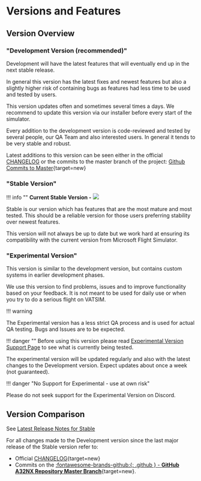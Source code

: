 # Versions and Features

## Version Overview

### "Development Version (recommended)"

Development will have the latest features that will eventually end up in the next stable release.

In general this version has the latest fixes and newest features but also a slightly higher risk of containing bugs as features had less time to be used and tested by users.

This version updates often and sometimes several times a days. We recommend to update this version via our installer before every start of the simulator.

Every addition to the development version is code-reviewed and tested by several people, our QA Team and also interested users. In general it tends to be very stable and robust.

Latest additions to this version can be seen either in the official [CHANGELOG](https://github.com/flybywiresim/a32nx/blob/master/.github/CHANGELOG.md) or the commits to the master branch of the project: [Github Commits to Master](https://github.com/flybywiresim/a32nx/commits/master){target=new}

### "Stable Version"

!!! info ""
    **Current Stable Version -** <img src="https://img.shields.io/github/v/release/flybywiresim/a32nx.svg?color=2F4E5B&style=flat" />

Stable is our version which has features that are the most mature and most tested. This should be a reliable version for those users preferring stability over newest features.

This version will not always be up to date but we work hard at ensuring its compatibility with the current version from Microsoft Flight Simulator.

### "Experimental Version"

This version is similar to the development version, but contains custom systems in earlier development phases.

We use this version to find problems, issues and to improve functionality based on your feedback. It is not meant to be used for daily use or when you try to do a serious flight on VATSIM.

!!! warning

The Experimental version has a less strict QA process and is used for actual QA testing. Bugs and Issues are to be expected. 

!!! danger ""
    Before using this version please read [Experimental Version Support Page](support/exp.md) to see what is currently being tested. 

The experimental version will be updated regularly and also with the latest changes to the Development version. Expect updates about once a week (not guaranteed).

!!! danger "No Support for Experimental - use at own risk"

Please do not seek support for the Experimental Version on Discord. <!--and only report issues if you have read the reported and known issues.-->

## Version Comparison

See [Latest Release Notes for Stable](/latest-release)

For all changes made to the Development version since the last major release of the Stable version refer to:

- Official [CHANGELOG](https://github.com/flybywiresim/a32nx/blob/master/.github/CHANGELOG.md#080){target=new}
- Commits on the [:fontawesome-brands-github:{: .github } - **GitHub A32NX Repository Master Branch**](https://github.com/flybywiresim/a32nx/commits/master){target=new}.

